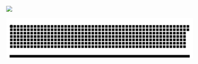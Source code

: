 [![](https://github.com/Sreehari-Ramesh/Sreehari-Ramesh/blob/main/chat.svg)](https://www.linkedin.com/in/sreehari-ramesh-25b636224/)

[![](https://github.com/Sreehari-Ramesh/Sreehari-Ramesh/blob/main/snake.svg)](https://www.linkedin.com/in/sreehari-ramesh-25b636224/)
